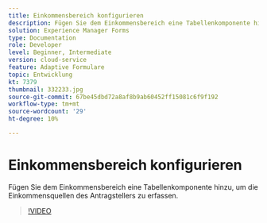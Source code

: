```yaml
---
title: Einkommensbereich konfigurieren
description: Fügen Sie dem Einkommensbereich eine Tabellenkomponente hinzu.
solution: Experience Manager Forms
type: Documentation
role: Developer
level: Beginner, Intermediate
version: cloud-service
feature: Adaptive Formulare
topic: Entwicklung
kt: 7379
thumbnail: 332233.jpg
source-git-commit: 67be45dbd72a8af8b9ab60452ff15081c6f9f192
workflow-type: tm+mt
source-wordcount: '29'
ht-degree: 10%

---
```



# Einkommensbereich konfigurieren

Fügen Sie dem Einkommensbereich eine Tabellenkomponente hinzu, um die Einkommensquellen des Antragstellers zu erfassen.

>[!VIDEO](https://video.tv.adobe.com/v/332233?quality=12&learn=on)

